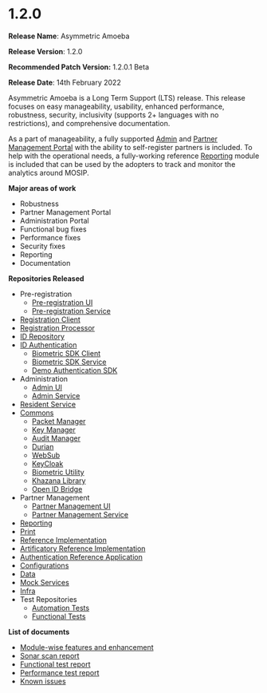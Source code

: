 # 1.2.0

**Release Name**: Asymmetric Amoeba

**Release Version**: 1.2.0

**Recommended Patch Version:** 1.2.0.1 Beta

**Release Date**: 14th February 2022

Asymmetric Amoeba is a Long Term Support (LTS) release. This release focuses on easy manageability, usability, enhanced performance, robustness, security, inclusivity (supports 2+ languages with no restrictions), and comprehensive documentation.

As a part of manageability, a fully supported [Admin](../../admin-portal-user-guide.md) and [Partner Management Portal](../../modules/partner-management-services/pms-existing/partner-management-portal.md) with the ability to self-register partners is included. To help with the operational needs, a fully-working reference [Reporting](../../reporting.md) module is included that can be used by the adopters to track and monitor the analytics around MOSIP.

**Major areas of work**

* Robustness
* Partner Management Portal
* Administration Portal
* Functional bug fixes
* Performance fixes
* Security fixes
* Reporting
* Documentation

**Repositories Released**

* Pre-registration
  * [Pre-registration UI](https://github.com/mosip/pre-registration-ui/tree/v1.2.0)
  * [Pre-registration Service](https://github.com/mosip/pre-registration/tree/v1.2.0)
* [Registration Client](https://github.com/mosip/registration-client/tree/v1.2.0)
* [Registration Processor](https://github.com/mosip/registration/tree/v1.2.0)
* [ID Repository](https://github.com/mosip/id-repository/tree/v1.2.0)
* [ID Authentication](https://github.com/mosip/id-authentication/tree/v1.2.0)
  * [Biometric SDK Client](https://github.com/mosip/biosdk-client/tree/v1.2.0)
  * [Biometric SDK Service](https://github.com/mosip/biosdk-services/tree/v1.2.0)
  * [Demo Authentication SDK](https://github.com/mosip/demosdk/tree/v1.2.0)
* Administration
  * [Admin UI](https://github.com/mosip/admin-ui/tree/v1.2.0)
  * [Admin Service](https://github.com/mosip/admin-services/tree/v1.2.0)
* [Resident Service](https://github.com/mosip/resident-services/tree/v1.2.0)
* [Commons](https://github.com/mosip/commons/tree/v1.2.0)
  * [Packet Manager](https://github.com/mosip/packet-manager/tree/v1.2.0)
  * [Key Manager](https://github.com/mosip/keymanager/tree/v1.2.0)
  * [Audit Manager](https://github.com/mosip/audit-manager/tree/v1.2.0)
  * [Durian](https://github.com/mosip/durian/tree/v1.2.0)
  * [WebSub](https://github.com/mosip/websub/tree/v1.2.0)
  * [KeyCloak](https://github.com/mosip/keycloak/tree/v1.2.0)
  * [Biometric Utility](https://github.com/mosip/bio-utils/tree/v1.2.0)
  * [Khazana Library](https://github.com/mosip/khazana/tree/v1.2.0)
  * [Open ID Bridge](https://github.com/mosip/mosip-openid-bridge/tree/v1.2.0)
* Partner Management
  * [Partner Management UI](https://github.com/mosip/Partner-management-portal/tree/v1.2.0)
  * [Partner Management Service](https://github.com/mosip/partner-management-services/tree/v1.2.0)
* [Reporting](https://github.com/mosip/reporting/tree/v1.2.0)
* [Print](https://github.com/mosip/print/tree/v1.2.0)
* [Reference Implementation](https://github.com/mosip/mosip-ref-impl/tree/v1.2.0)
* [Artificatory Reference Implementation](https://github.com/mosip/artifactory-ref-impl/tree/v1.2.0)
* [Authentication Reference Application](https://github.com/mosip/authentication-demo-ui/tree/v1.2.0)
* [Configurations](https://github.com/mosip/mosip-config/tree/v1.2.0)
* [Data](https://github.com/mosip/mosip-data/tree/v1.2.0)
* [Mock Services](https://github.com/mosip/mosip-mock-services/tree/v1.2.0)
* [Infra](https://github.com/mosip/mosip-infra/tree/v1.2.0-rc1)
* Test Repositories
  * [Automation Tests](https://github.com/mosip/mosip-automation-tests/tree/v1.2.0)
  * [Functional Tests](https://github.com/mosip/mosip-functional-tests/tree/v1.2.0)

**List of documents**

* [Module-wise features and enhancement](enhancements.md)
* [Sonar scan report](sonar-scan-report.md)
* [Functional test report](functional-test-report.md)
* [Performance test report](performance-report/performance-test-report.md)
* [Known issues](https://mosip.atlassian.net/issues/?filter=10911)
